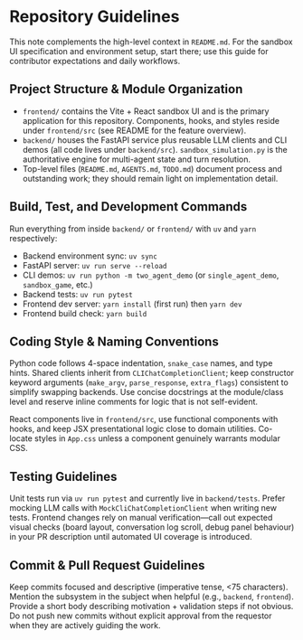 # Repository Guidelines

This note complements the high-level context in `README.md`. For the sandbox UI specification and environment setup, start there; use this guide for contributor expectations and daily workflows.

## Project Structure & Module Organization

- `frontend/` contains the Vite + React sandbox UI and is the primary application for this repository. Components, hooks, and styles reside under `frontend/src` (see README for the feature overview).
- `backend/` houses the FastAPI service plus reusable LLM clients and CLI demos (all code lives under `backend/src`). `sandbox_simulation.py` is the authoritative engine for multi-agent state and turn resolution.
- Top-level files (`README.md`, `AGENTS.md`, `TODO.md`) document process and outstanding work; they should remain light on implementation detail.

## Build, Test, and Development Commands

Run everything from inside `backend/` or `frontend/` with `uv` and `yarn` respectively:
- Backend environment sync: `uv sync`
- FastAPI server: `uv run serve --reload`
- CLI demos: `uv run python -m two_agent_demo` (or `single_agent_demo`, `sandbox_game`, etc.)
- Backend tests: `uv run pytest`
- Frontend dev server: `yarn install` (first run) then `yarn dev`
- Frontend build check: `yarn build`

## Coding Style & Naming Conventions

Python code follows 4-space indentation, `snake_case` names, and type hints. Shared clients inherit from `CLIChatCompletionClient`; keep constructor keyword arguments (`make_argv`, `parse_response`, `extra_flags`) consistent to simplify swapping backends. Use concise docstrings at the module/class level and reserve inline comments for logic that is not self-evident.

React components live in `frontend/src`, use functional components with hooks, and keep JSX presentational logic close to domain utilities. Co-locate styles in `App.css` unless a component genuinely warrants modular CSS.

## Testing Guidelines

Unit tests run via `uv run pytest` and currently live in `backend/tests`. Prefer mocking LLM calls with `MockCliChatCompletionClient` when writing new tests. Frontend changes rely on manual verification—call out expected visual checks (board layout, conversation log scroll, debug panel behaviour) in your PR description until automated UI coverage is introduced.

## Commit & Pull Request Guidelines

Keep commits focused and descriptive (imperative tense, <75 characters). Mention the subsystem in the subject when helpful (e.g., `backend`, `frontend`). Provide a short body describing motivation + validation steps if not obvious. Do not push new commits without explicit approval from the requestor when they are actively guiding the work.
